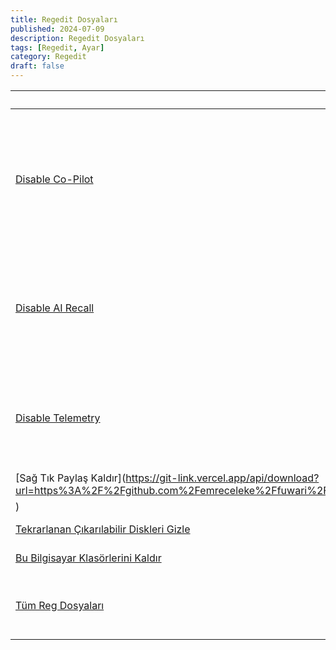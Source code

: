 ```yaml
---
title: Regedit Dosyaları
published: 2024-07-09
description: Regedit Dosyaları
tags: [Regedit, Ayar]
category: Regedit
draft: false
---
```


| Dosya     | Açıklama                                                                                                                                                                                                 |
|---------------|-------------------------------------------------------------------------------------------------------------------------------------------------------------------------------------------------------------|
| [Disable Co-Pilot](https://git-link.vercel.app/api/download?url=https%3A%2F%2Fgithub.com%2Femreceleke%2Ffuwari%2Fblob%2Fmain%2FRegs%2FDisable_Copilot.reg)       | _Windows 10 ve 11'e eklenen AI Yardımcı Co-Pilot'u devre dışı bırakır._ |
| [Disable AI Recall](https://git-link.vercel.app/api/download?url=https%3A%2F%2Fgithub.com%2Femreceleke%2Ffuwari%2Fblob%2Fmain%2FRegs%2FDisable_AI_Recall.reg)       | _Windows 10 ve 11'e eklenen AI Recall'u devre dışı bırakır._ |
| [Disable Telemetry](https://git-link.vercel.app/api/download?url=https%3A%2F%2Fgithub.com%2Femreceleke%2Ffuwari%2Fblob%2Fmain%2FRegs%2FDisable_Telemetry.reg)       | _Windows Telemetri veri toplama özelliğini devre dışı bırakır._ |
| [Sağ Tık Paylaş Kaldır](https://git-link.vercel.app/api/download?url=https%3A%2F%2Fgithub.com%2Femreceleke%2Ffuwari%2Fblob%2Fmain%2FRegs%2FSag%2520T%25C4%25B1k%2520Payla%25C5%259F%2520Kald%25C4%25B1r.reg
)       | |
| [Tekrarlanan Çıkarılabilir Diskleri Gizle](https://git-link.vercel.app/api/download?url=https%3A%2F%2Fgithub.com%2Femreceleke%2Ffuwari%2Fblob%2Fmain%2FRegs%2FHide_duplicate_removable_drives_from_navigation_pane_of_File_Explorer.reg)       | <a href="https://www.tenforums.com/attachments/tutorials/14554d1426517167-add-remove-duplicate-drives-navigation-pane-windows-10-a-show_all_folders_drives.png" target="_blank">Örnek Resim</a> | |
| [Bu Bilgisayar Klasörlerini Kaldır](https://git-link.vercel.app/api/download?url=https%3A%2F%2Fgithub.com%2Femreceleke%2Ffuwari%2Fblob%2Fmain%2FRegs%2FBuBilgisayar%2520Klas%25C3%25B6rlerini%2520KALDIR.reg)   | <a href="https://pcrehber.com/wp-content/uploads/2018/04/bu-bilgisayar-klasorleri-kaldirma-1.jpg" target="_blank">Örnek Resim</a> |
| [Tüm Reg Dosyaları](https://git-link.vercel.app/api/download?url=https%3A%2F%2Fgithub.com%2Femreceleke%2Ffuwari%2Ftree%2Fmain%2FRegs&filename=All+Reg+Files.zip) | _Yazıdaki tüm reg dosyaları tek .zip'te._ |